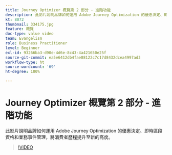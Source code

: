 ```yaml
---
title: Journey Optimizer 概覽第 2 部分 - 進階功能
description: 此影片說明品牌如何運用 Adobe Journey Optimization 的優惠決定、即時區段資格和業務事件管理，將消費者歷程提升至新的高度。
kt: 8072
thumbnail: 334175.jpg
feature: 概覽
doc-type: value video
team: Evangelism
role: Business Practitioner
level: Beginner
exl-id: 93266ba3-d90e-4d6e-8c43-4a421650e25f
source-git-commit: ea5e6412db4fae88122c7c17d8432dcea4997ad3
workflow-type: ht
source-wordcount: '69'
ht-degree: 100%

---
```


# Journey Optimizer 概覽第 2 部分 - 進階功能

此影片說明品牌如何運用 Adobe Journey Optimization 的優惠決定、即時區段資格和業務事件管理，將消費者歷程提升至新的高度。

>[!VIDEO](https://video.tv.adobe.com/v/334175?quality=12)
